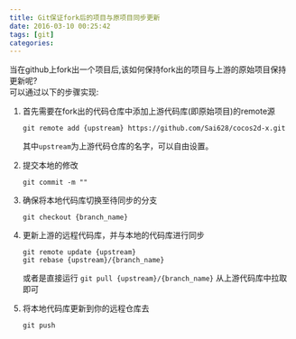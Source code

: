 ```yaml
---
title: Git保证fork后的项目与原项目同步更新
date: 2016-03-10 00:25:42
tags: [git]
categories:
---
```



当在github上fork出一个项目后,该如何保持fork出的项目与上游的原始项目保持更新呢?   
可以通过以下的步骤实现:
<!-- more -->

1. 首先需要在fork出的代码仓库中添加上游代码库(即原始项目)的remote源
	
	`git remote add {upstream} https://github.com/Sai628/cocos2d-x.git`
	
	其中`upstream`为上游代码仓库的名字，可以自由设置。
	
2. 提交本地的修改

	`git commit -m ""`
	
3. 确保将本地代码库切换至待同步的分支

	`git checkout {branch_name}`

4. 更新上游的远程代码库，并与本地的代码库进行同步

    `git remote update {upstream}`	 
    `git rebase {upstream}/{branch_name}`
    
    或者是直接运行 `git pull {upstream}/{branch_name}` 从上游代码库中拉取即可

5. 将本地代码库更新到你的远程仓库去

    `git push`

